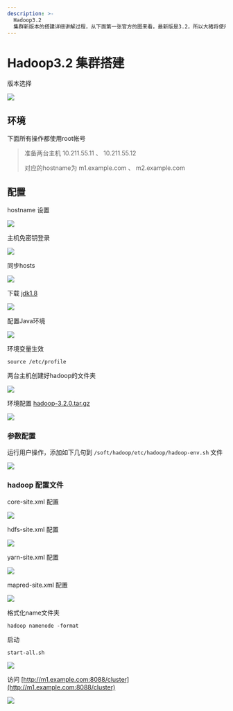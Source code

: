 ```yaml
---
description: >-
  Hadoop3.2
  集群新版本的搭建详细讲解过程，从下面第一张官方的图来看，最新版是3.2，所以大猪将使用3.2的版本来演示，过程中遇到的坑留给自己，把路留给你们
---
```


# Hadoop3.2 集群搭建

版本选择

![](../../../.gitbook/assets/image%20%2820%29.png)

## 环境

下面所有操作都使用root帐号

> 准备两台主机 10.211.55.11 、 10.211.55.12
>
> 对应的hostname为 m1.example.com 、 m2.example.com

## 配置

hostname 设置

![](../../../.gitbook/assets/image%20%2832%29.png)

主机免密钥登录



![](../../../.gitbook/assets/image%20%2823%29.png)

同步hosts

![](../../../.gitbook/assets/image%20%2810%29.png)

下载 [jdk1.8](https://www.oracle.com/technetwork/java/javase/downloads/jdk8-downloads-2133151.html)

![](../../../.gitbook/assets/image%20%2834%29.png)

配置Java环境

![](../../../.gitbook/assets/image%20%2830%29.png)

环境变量生效

```text
source /etc/profile
```

两台主机创建好hadoop的文件夹

![](../../../.gitbook/assets/image%20%2821%29.png)

环境配置 [hadoop-3.2.0.tar.gz](https://www.apache.org/dyn/closer.cgi/hadoop/common/hadoop-3.2.0/hadoop-3.2.0.tar.gz)

![](../../../.gitbook/assets/image%20%2827%29.png)

### 参数配置

运行用户操作，添加如下几句到 `/soft/hadoop/etc/hadoop/hadoop-env.sh` 文件

![](../../../.gitbook/assets/image%20%2817%29.png)

### hadoop 配置文件

core-site.xml 配置

![](../../../.gitbook/assets/image%20%2819%29.png)

hdfs-site.xml 配置

![](../../../.gitbook/assets/image%20%2818%29.png)

yarn-site.xml 配置

![](../../../.gitbook/assets/image%20%2828%29.png)

mapred-site.xml 配置

![](../../../.gitbook/assets/image%20%2835%29.png)

格式化name文件夹

```text
hadoop namenode -format
```

启动

```text
start-all.sh
```

![](../../../.gitbook/assets/image%20%2829%29.png)

访问 [http://m1.example.com:8088/cluster](http://m1.example.com:8088/cluster)

![](../../../.gitbook/assets/image%20%283%29.png)

